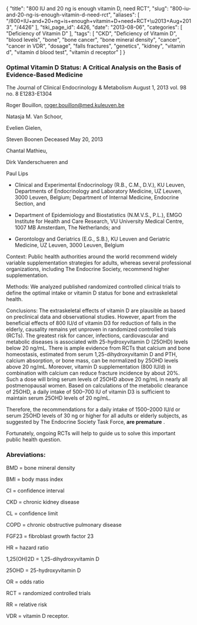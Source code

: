 {
    "title": "800 IU and 20 ng is enough vitamin D, need RCT",
    "slug": "800-iu-and-20-ng-is-enough-vitamin-d-need-rct",
    "aliases": [
        "/800+IU+and+20+ng+is+enough+vitamin+D+need+RCT+\u2013+Aug+2013",
        "/4426"
    ],
    "tiki_page_id": 4426,
    "date": "2013-08-06",
    "categories": [
        "Deficiency of Vitamin D"
    ],
    "tags": [
        "CKD",
        "Deficiency of Vitamin D",
        "blood levels",
        "bone",
        "bone cancer",
        "bone mineral density",
        "cancer",
        "cancer in VDR",
        "dosage",
        "falls fractures",
        "genetics",
        "kidney",
        "vitamin d",
        "vitamin d blood test",
        "vitamin d receptor"
    ]
}


### Optimal Vitamin D Status: A Critical Analysis on the Basis of Evidence-Based Medicine

The Journal of Clinical Endocrinology & Metabolism August 1, 2013 vol. 98 no. 8 E1283-E1304 

Roger Bouillon, roger.bouillon@med.kuleuven.be

Natasja M. Van Schoor,

Evelien Gielen,

Steven Boonen Deceased May 20, 2013

Chantal Mathieu,

Dirk Vanderschueren and

Paul Lips

* Clinical and Experimental Endocrinology (R.B., C.M., D.V.), KU Leuven, Departments of Endocrinology and Laboratory Medicine, UZ Leuven, 3000 Leuven, Belgium; Department of Internal Medicine, Endocrine Section, and 

* Department of Epidemiology and Biostatistics (N.M.V.S., P.L.), EMGO Institute for Health and Care Research, VU University Medical Centre, 1007 MB Amsterdam, The Netherlands; and 

* Gerontology and Geriatrics (E.G., S.B.), KU Leuven and Geriatric Medicine, UZ Leuven, 3000 Leuven, Belgium

Context: Public health authorities around the world recommend widely variable supplementation strategies for adults, whereas several professional organizations, including The Endocrine Society, recommend higher supplementation.

Methods: We analyzed published randomized controlled clinical trials to define the optimal intake or vitamin D status for bone and extraskeletal health.

Conclusions: The extraskeletal effects of vitamin D are plausible as based on preclinical data and observational studies. However, apart from the beneficial effects of 800 IU/d of vitamin D3 for reduction of falls in the elderly, causality remains yet unproven in randomized controlled trials (RCTs). The greatest risk for cancer, infections, cardiovascular and metabolic diseases is associated with 25-hydroxyvitamin D (25OHD) levels below 20 ng/mL. There is ample evidence from RCTs that calcium and bone homeostasis, estimated from serum 1,25-dihydroxyvitamin D and PTH, calcium absorption, or bone mass, can be normalized by 25OHD levels above 20 ng/mL. Moreover, vitamin D supplementation (800 IU/d) in combination with calcium can reduce fracture incidence by about 20%. Such a dose will bring serum levels of 25OHD above 20 ng/mL in nearly all postmenopausal women. Based on calculations of the metabolic clearance of 25OHD, a daily intake of 500–700 IU of vitamin D3 is sufficient to maintain serum 25OHD levels of 20 ng/mL. 

Therefore, the recommendations for a daily intake of 1500–2000 IU/d or serum 25OHD levels of 30 ng or higher for all adults or elderly subjects, as suggested by The Endocrine Society Task Force,  **are premature** . 

Fortunately, ongoing RCTs will help to guide us to solve this important public health question.

### Abreviations:

BMD =        bone mineral density

BMI =        body mass index

CI =        confidence interval

CKD =        chronic kidney disease

CL =        confidence limit

COPD =        chronic obstructive pulmonary disease

FGF23 =        fibroblast growth factor 23

HR =        hazard ratio

1,25(OH)2D =        1,25-dihydroxyvitamin D

25OHD =        25-hydroxyvitamin D

OR =        odds ratio

RCT =        randomized controlled trials

RR =        relative risk 

VDR =        vitamin D receptor.